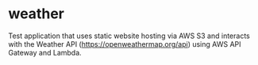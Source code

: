 # weather

Test application that uses static website hosting via AWS S3 and interacts with the Weather API (https://openweathermap.org/api) using AWS API Gateway and Lambda.
